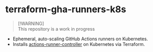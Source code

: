# terraform-gha-runners-k8s

> [!WARNING]\
> This repository is a work in progress

- Ephemeral, auto-scaling GitHub Actions runners on Kubernetes.
- Installs [actions-runner-controller](https://github.com/actions/actions-runner-controller)
  on Kubernetes via Terraform.

